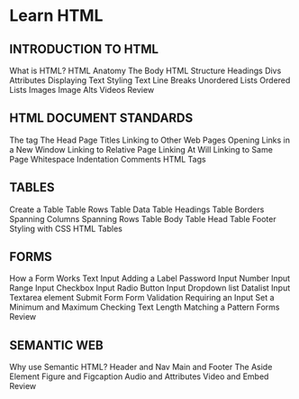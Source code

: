 # Learn HTML

## INTRODUCTION TO HTML
What is HTML?
HTML Anatomy
The Body
HTML Structure
Headings
Divs
Attributes
Displaying Text
Styling Text
Line Breaks
Unordered Lists
Ordered Lists
Images
Image Alts
Videos
Review
## HTML DOCUMENT STANDARDS
The <html> tag
The Head
Page Titles
Linking to Other Web Pages
Opening Links in a New Window
Linking to Relative Page
Linking At Will
Linking to Same Page
Whitespace
Indentation
Comments
HTML Tags
## TABLES
Create a Table
Table Rows
Table Data
Table Headings
Table Borders
Spanning Columns
Spanning Rows
Table Body
Table Head
Table Footer
Styling with CSS
HTML Tables
## FORMS
How a Form Works
Text Input
Adding a Label
Password Input
Number Input
Range Input
Checkbox Input
Radio Button Input
Dropdown list
Datalist Input
Textarea element
Submit Form
Form Validation
Requiring an Input
Set a Minimum and Maximum
Checking Text Length
Matching a Pattern
Forms Review
## SEMANTIC WEB
Why use Semantic HTML?
Header and Nav
Main and Footer
The Aside Element
Figure and Figcaption
Audio and Attributes
Video and Embed
Review
